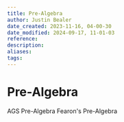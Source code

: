 ```yaml
---
title: Pre-Algebra
author: Justin Bealer
date_created: 2023-11-16, 04-00-30
date_modified: 2024-09-17, 11-01-03
reference: 
description: 
aliases: 
tags: 
---
```

# Pre-Algebra
AGS Pre-Algebra
Fearon's Pre-Algebra

